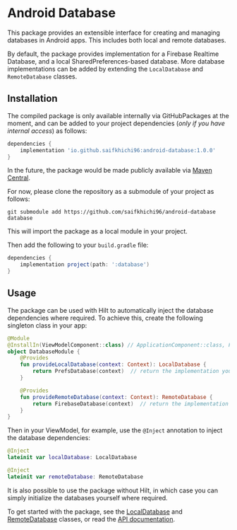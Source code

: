 # Android Database

This package provides an extensible interface for creating and managing databases in Android apps. This includes both
local and remote databases.

By default, the package provides implementation for a Firebase Realtime Database, and a local SharedPreferences-based
database. More database implementations can be added by extending the `LocalDatabase` and `RemoteDatabase` classes.

## Installation

The compiled package is only available internally via GitHubPackages at the moment, and can be added to your project dependencies (_only if you have internal access_) as follows:

```groovy
dependencies {
    implementation 'io.github.saifkhichi96:android-database:1.0.0'
}
```

In the future, the package would be made publicly available via [Maven Central](https://mvnrepository.com/artifact/io.github.saifkhichi96/android-database).

For now, please clone the repository as a submodule of your project as follows:

```
git submodule add https://github.com/saifkhichi96/android-database database
```

This will import the package as a local module in your project.

Then add the following to your `build.gradle` file:

```groovy
dependencies {
    implementation project(path: ':database')
}
```


## Usage

The package can be used with Hilt to automatically inject the database dependencies where required. To achieve this,
create the following singleton class in your app:

```kotlin
@Module
@InstallIn(ViewModelComponent::class) // ApplicationComponent::class, FragmentComponent::class, etc.
object DatabaseModule {
    @Provides
    fun provideLocalDatabase(context: Context): LocalDatabase {
        return PrefsDatabase(context)  // return the implementation you want to use
    }

    @Provides
    fun provideRemoteDatabase(context: Context): RemoteDatabase {
        return FirebaseDatabase(context)  // return the implementation you want to use
    }
}
```

Then in your ViewModel, for example, use the `@Inject` annotation to inject the database dependencies:

```kotlin
@Inject
lateinit var localDatabase: LocalDatabase

@Inject
lateinit var remoteDatabase: RemoteDatabase
```

It is also possible to use the package without Hilt, in which case you can simply initialize the databases yourself where required.

To get started with the package, see the [LocalDatabase](./src/main/java/io/github/saifkhichi96/android/db/LocalDatabase.kt) and [RemoteDatabase](./src/main/java/io/github/saifkhichi96/android/db/RemoteDatabase.kt) classes, or read the [API documentation](.docs/).